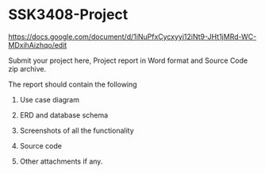 # SSK3408-Project
https://docs.google.com/document/d/1iNuPfxCycxyyi12iNt9-JHt1jMRd-WC-MDxihAizhqo/edit

Submit your project here, Project report in Word format and Source Code zip archive.

The report should contain the following

1. Use case diagram

2. ERD and database schema 

3. Screenshots of all the functionality

4. Source code

5. Other attachments if any.

